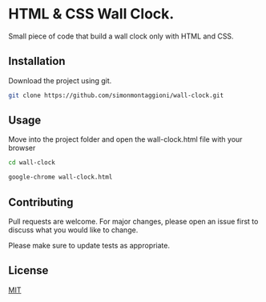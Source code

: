 # HTML & CSS Wall Clock.

Small piece of code that build a wall clock only with HTML and CSS.

## Installation

Download the project using git.

```bash
git clone https://github.com/simonmontaggioni/wall-clock.git
```

## Usage

Move into the project folder and open the wall-clock.html file with your browser

```bash
cd wall-clock

google-chrome wall-clock.html
```

## Contributing

Pull requests are welcome. For major changes, please open an issue first to discuss what you would like to change.

Please make sure to update tests as appropriate.

## License

[MIT](https://choosealicense.com/licenses/mit/)
